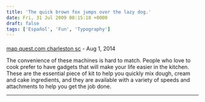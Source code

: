 ```yaml
---
title: 'The quick brown fox jumps over the lazy dog.'
date: Fri, 31 Jul 2009 08:15:18 +0000
draft: false
tags: ['Español', 'Fun', 'Typography']
---
```



#### 
[map quest.com charleston sc](http://en.wikipedia.org "rachelemelendez@hotmail.de") - <time datetime="2014-08-25 10:33:53">Aug 1, 2014</time>

The convenience of these machines is hard to match. People who love to cook prefer to have gadgets that will make your life easier in the kitchen. These are the essential piece of kit to help you quickly mix dough, cream and cake ingredients, and they are available with a variety of speeds and attachments to help you get the job done.
<hr />
